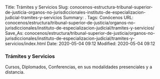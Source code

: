 Title: Trámites y Servicios
Slug: conocenos-estructura-tribunal-superior-de-justicia-organos-no-jurisdiccionales-instituto-de-especializacion-judicial-tramites-y-servicios
Summary: .
Tags: Conócenos
URL: conocenos/estructura/tribunal-superior-de-justicia/organos-no-jurisdiccionales/instituto-de-especializacion-judicial/tramites-y-servicios/
Save_As: conocenos/estructura/tribunal-superior-de-justicia/organos-no-jurisdiccionales/instituto-de-especializacion-judicial/tramites-y-servicios/index.html
Date: 2020-05-04 09:12
Modified: 2020-05-04 09:12



### Trámites y Servicios

Cursos, Diplomados, Conferencias, en sus modalidades presenciales y a distancia.


